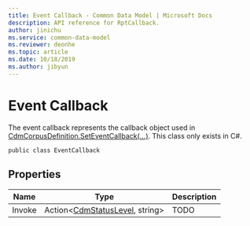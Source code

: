 ```yaml
---
title: Event Callback - Common Data Model | Microsoft Docs
description: API reference for RptCallback.
author: jinichu
ms.service: common-data-model
ms.reviewer: deonhe 
ms.topic: article
ms.date: 10/18/2019
ms.author: jibyun
---
```


# Event Callback

The event callback represents the callback object used in [CdmCorpusDefinition.SetEventCallback(...)](../cdm/corpus.md#methods). This class only exists in C#.

```
public class EventCallback
```

## Properties
|Name|Type|Description|
|---|---|---|
|Invoke|Action\<[CdmStatusLevel](../cdm/statuslevel.md), string>|TODO|



